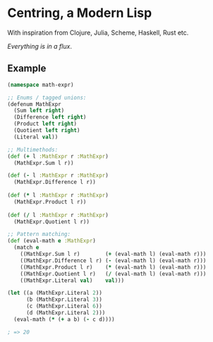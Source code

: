 Centring, a Modern Lisp
=======================

With inspiration from Clojure, Julia, Scheme, Haskell, Rust etc.

*Everything is in a flux*.

Example
-------

```clojure
(namespace math-expr)

;; Enums / tagged unions:
(defenum MathExpr
  (Sum left right)
  (Difference left right)
  (Product left right)
  (Quotient left right)
  (Literal val))

;; Multimethods:
(def (+ l :MathExpr r :MathExpr)
  (MathExpr.Sum l r))

(def (- l :MathExpr r :MathExpr)
  (MathExpr.Difference l r))
  
(def (* l :MathExpr r :MathExpr)
  (MathExpr.Product l r))
  
(def (/ l :MathExpr r :MathExpr)
  (MathExpr.Quotient l r))

;; Pattern matching:
(def (eval-math e :MathExpr)
  (match e
    ((MathExpr.Sum l r)        (+ (eval-math l) (eval-math r)))
    ((MathExpr.Difference l r) (- (eval-math l) (eval-math r)))
    ((MathExpr.Product l r)    (* (eval-math l) (eval-math r)))
    ((MathExpr.Quotient l r)   (/ (eval-math l) (eval-math r)))
    ((MathExpr.Literal val)    val)))

(let ((a (MathExpr.Literal 2))
      (b (MathExpr.Literal 3))
      (c (MathExpr.Literal 6))
      (d (MathExpr.Literal 2)))
  (eval-math (* (+ a b) (- c d))))

; => 20
```
